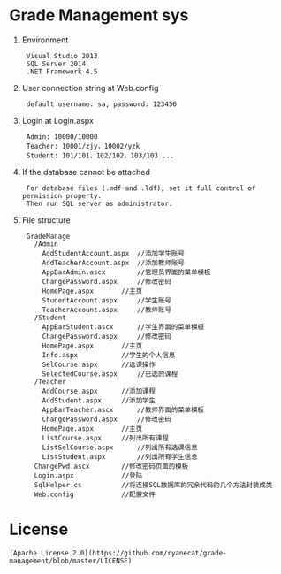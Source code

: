 # Grade Management sys

1. Environment

		Visual Studio 2013
		SQL Server 2014
		.NET Framework 4.5

2. User connection string at Web.config

		default username: sa, password: 123456

3. Login at Login.aspx

		Admin: 10000/10000
		Teacher: 10001/zjy，10002/yzk
		Student: 101/101，102/102，103/103 ...

4. If the database cannot be attached
	
		For database files (.mdf and .ldf), set it full control of permission property.
		Then run SQL server as administrator.

5. File structure

		GradeManage
		  /Admin
		    AddStudentAccount.aspx	//添加学生账号
		    AddTeacherAccount.aspx	//添加教师账号
		    AppBarAdmin.ascx		//管理员界面的菜单模板
		    ChangePassword.aspx		//修改密码
		    HomePage.aspx		//主页
		    StudentAccount.aspx		//学生账号
		    TeacherAccount.aspx		//教师账号
		  /Student
		    AppBarStudent.ascx		//学生界面的菜单模板
		    ChangePassword.aspx		//修改密码
		    HomePage.aspx		//主页
		    Info.aspx			//学生的个人信息
		    SelCourse.aspx		//选课操作
		    SelectedCourse.aspx		//已选的课程
		  /Teacher
		    AddCourse.aspx		//添加课程
		    AddStudent.aspx		//添加学生
		    AppBarTeacher.ascx		//教师界面的菜单模板
		    ChangePassword.aspx		//修改密码
		    HomePage.aspx		//主页
		    ListCourse.aspx		//列出所有课程
		    ListSelCourse.aspx		//列出所有选课信息
		    ListStudent.aspx		//列出所有学生信息
		  ChangePwd.ascx		//修改密码页面的模板
		  Login.aspx			//登陆
		  SqlHelper.cs			//将连接SQL数据库的冗余代码的几个方法封装成类
		  Web.config			//配置文件
	  
# License
	[Apache License 2.0](https://github.com/ryanecat/grade-management/blob/master/LICENSE)
